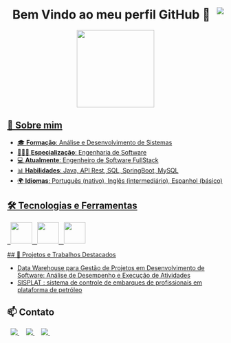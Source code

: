 <h1 align="center"> Bem Vindo ao meu perfil GitHub  👋
  <img align="right" src="https://visitor-badge.laobi.icu/badge?page_id=jwenjian.leninenunes" />
</h1>

<div align="center">
  <a href="https://github.com/leninenunes">
  <!--<img loading="lazy" height="180em" src="https://github-readme-stats.vercel.app/api/top-langs/?username=leninenunes&layout=compact&langs_count=7&theme=dracula"/>-->
  <img loading="lazy" height="180em" src="https://github-readme-stats.vercel.app/api?username=leninenunes&show_icons=true&theme=dracula&include_all_commits=true&count_private=true"/>
</div>

## 🚀 Sobre mim

- 🎓 **Formação**: Análise e Desenvolvimento de Sistemas
- 👨🏻‍💻 **Especialização**: Engenharia de Software
- 💻 **Atualmente**: Engenheiro de Software FullStack
- 📊 **Habilidades**: Java, API Rest, SQL, SpringBoot, MySQL
- 🌍 **Idiomas**: Português (nativo), Inglês (intermediário), Espanhol (básico)

## 🛠️ Tecnologias e Ferramentas
<p>
&nbsp;&nbsp;<img width="50" height="50" src="https://cdn.jsdelivr.net/gh/devicons/devicon@latest/icons/java/java-original-wordmark.svg" />
&nbsp;&nbsp;<img width="50" height="50" src="https://cdn.jsdelivr.net/gh/devicons/devicon@latest/icons/mysql/mysql-original-wordmark.svg" />
&nbsp;&nbsp;<img width="50" height="50" src="https://cdn.jsdelivr.net/gh/devicons/devicon@latest/icons/spring/spring-original-wordmark.svg" />
</p>
## 📂 Projetos e Trabalhos Destacados

- [Data Warehouse para Gestão de Projetos em Desenvolvimento de Software: Análise de Desempenho e Execução de Atividades](https://www.researchgate.net/publication/388716234_Data_Warehouse_para_Gestao_de_Projetos_em_Desenvolvimento_de_Software_Analise_de_Desempenho_e_Execucao_de_Atividades)
- [SISPLAT : sistema de controle de embarques de profissionais em plataforma de petróleo](https://acervodigital.ufpr.br/handle/1884/83308)

## 📫 Contato
&nbsp;
<a href="https://www.linkedin.com/in/leninenunes/">
  <img src="https://img.shields.io/badge/linkedin-%230077B5.svg?style=for-the-badge&logo=linkedin&logoColor=white" />
</a>
&nbsp;
&nbsp;
<a href="https://www.instagram.com/leninenunes">
  <img src="https://img.shields.io/badge/Instagram-%23E4405F.svg?style=for-the-badge&logo=Instagram&logoColor=white" />
</a>
&nbsp;
&nbsp;
<a href="https://www.researchgate.net/profile/Lenine-Nunes">
  <img src="https://img.shields.io/badge/ResearchGate-00CCBB?style=for-the-badge&logo=ResearchGate&logoColor=white" />
</a>
&nbsp;
